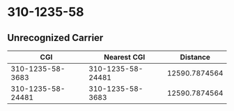 # 310-1235-58
## Unrecognized Carrier


| CGI | Nearest CGI | Distance |
|-----|-------------|----------|
| 310-1235-58-3683 | 310-1235-58-24481 | 12590.7874564 |
| 310-1235-58-24481 | 310-1235-58-3683 | 12590.7874564 |
